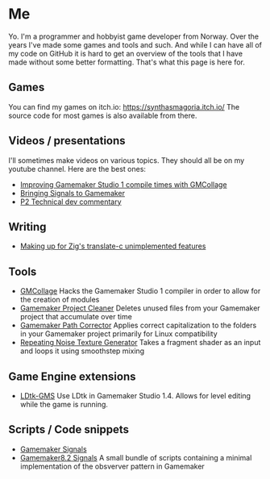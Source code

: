 # Me
Yo. I'm a programmer and hobbyist game developer from Norway.
Over the years I've made some games and tools and such.
And while I can have all of my code on GitHub it is hard to get an overview of the tools that I have made without some better formatting.
That's what this page is here for.

## Games
You can find my games on itch.io: https://synthasmagoria.itch.io/
The source code for most games is also available from there.

## Videos / presentations
I'll sometimes make videos on various topics.
They should all be on my youtube channel.
Here are the best ones:
- [Improving Gamemaker Studio 1 compile times with GMCollage](https://www.youtube.com/watch?v=9xO-IdB6qrk)
- [Bringing Signals to Gamemaker](https://www.youtube.com/watch?v=B_rbNxNllgA)
- [P2 Technical dev commentary](https://www.youtube.com/watch?v=6BTvtxywboQ)

## Writing
- [Making up for Zig's translate-c unimplemented features](zig-translate-c-hammer.md)

## Tools
- [GMCollage](https://synthasmagoria.itch.io/gmcollage)
Hacks the Gamemaker Studio 1 compiler in order to allow for the creation of modules
- [Gamemaker Project Cleaner](https://github.com/Synthasmagoria/gamemaker-project-cleaner)
Deletes unused files from your Gamemaker project that accumulate over time
- [Gamemaker Path Corrector](https://github.com/Synthasmagoria/gamemaker-path-corrector)
Applies correct capitalization to the folders in your Gamemaker project primarily for Linux compatibility
- [Repeating Noise Texture Generator](https://github.com/Synthasmagoria/shader-texture-repeat)
Takes a fragment shader as an input and loops it using smoothstep mixing

## Game Engine extensions
- [LDtk-GMS](https://github.com/Synthasmagoria/LDtk-GMS)
Use LDtk in Gamemaker Studio 1.4. Allows for level editing while the game is running.

## Scripts / Code snippets
- [Gamemaker Signals](https://github.com/Synthasmagoria/gm-signals)
- [Gamemaker8.2 Signals](github.com/Synthasmagoria/gm8.2-signals)
A small bundle of scripts containing a minimal implementation of the obsverver pattern in Gamemaker
